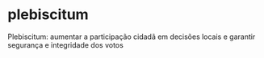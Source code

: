 # plebiscitum
Plebiscitum: aumentar a participação cidadã em decisões locais e garantir segurança e integridade dos votos
